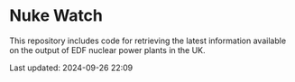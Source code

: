 # Nuke Watch

This repository includes code for retrieving the latest information available on the output of EDF nuclear power plants in the UK.

Last updated: 2024-09-26 22:09